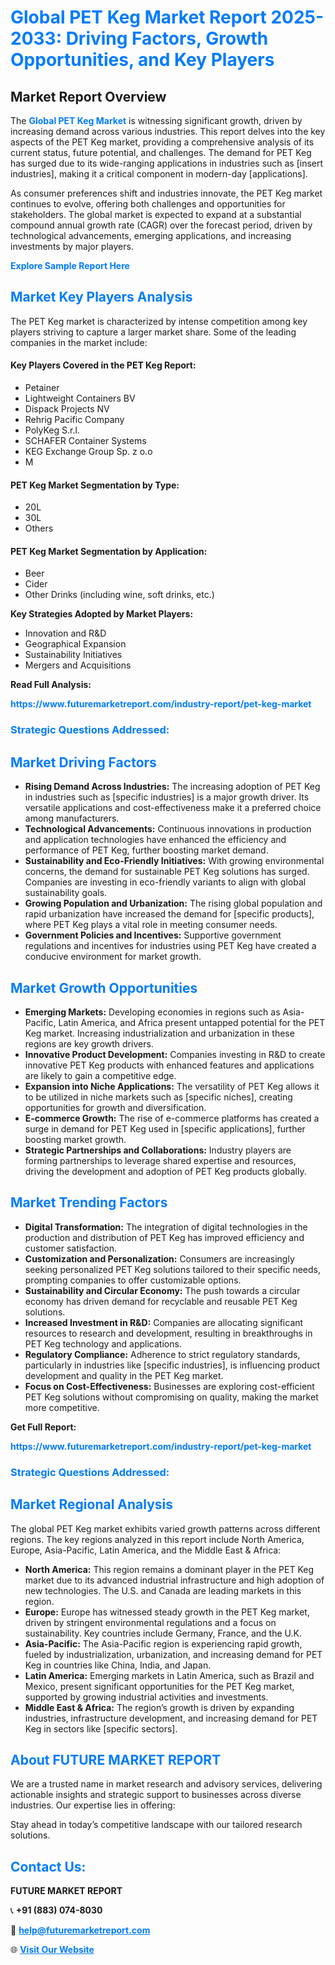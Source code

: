 <h1 style="color: #007BFF;">Global PET Keg Market Report 2025-2033: Driving Factors, Growth Opportunities, and Key Players</h1>

<section id="overview">
<h2>Market Report Overview</h2>
<p>The <a href="https://www.futuremarketreport.com/industry-report/pet-keg-market" style="color: #007BFF; text-decoration: none;"><strong>Global PET Keg Market</strong></a> is witnessing significant growth, driven by increasing demand across various industries. This report delves into the key aspects of the PET Keg market, providing a comprehensive analysis of its current status, future potential, and challenges. The demand for PET Keg has surged due to its wide-ranging applications in industries such as [insert industries], making it a critical component in modern-day [applications].</p>
<p>As consumer preferences shift and industries innovate, the PET Keg market continues to evolve, offering both challenges and opportunities for stakeholders. The global market is expected to expand at a substantial compound annual growth rate (CAGR) over the forecast period, driven by technological advancements, emerging applications, and increasing investments by major players.</p>
</section>

<section id="overview">
<p><a href="https://www.futuremarketreport.com/request-sample/reportId=105783" style="color: #007BFF; text-decoration: none;"><strong>Explore Sample Report Here</strong></a></p>
</section>

<section id="key-players">
<h2 style="color: #007BFF;">Market Key Players Analysis</h2>
<p>The PET Keg market is characterized by intense competition among key players striving to capture a larger market share. Some of the leading companies in the market include:</p>
<h4>Key Players Covered in the PET Keg Report:</h4>
<ul><li>Petainer</li><li>Lightweight Containers BV</li><li>Dispack Projects NV</li><li>Rehrig Pacific Company</li><li>PolyKeg S.r.l.</li><li>SCHAFER Container Systems</li><li>KEG Exchange Group Sp. z o.o</li><li>M</li></ul>
<h4>PET Keg Market Segmentation by Type:</h4>
<ul><li>20L</li><li>30L</li><li>Others</li></ul>

<h4>PET Keg Market Segmentation by Application:</h4>
<ul><li>Beer</li><li>Cider</li><li>Other Drinks (including wine, soft drinks, etc.)</li></ul>
<p><strong>Key Strategies Adopted by Market Players:</strong></p>
<ul>
<li>Innovation and R&D</li>
<li>Geographical Expansion</li>
<li>Sustainability Initiatives</li>
<li>Mergers and Acquisitions</li>
</ul>
</section>

<section>
<p><strong>Read Full Analysis: </strong></p><a href="https://www.futuremarketreport.com/industry-report/pet-keg-market" style="color: #007BFF; text-decoration: none;"><strong>https://www.futuremarketreport.com/industry-report/pet-keg-market</strong></a>
<h3 style="color: #007BFF;">Strategic Questions Addressed:</h3>
</section>

<section id="driving-factors">
<h2 style="color: #007BFF;">Market Driving Factors</h2>
<ul>
<li><strong>Rising Demand Across Industries:</strong> The increasing adoption of PET Keg in industries such as [specific industries] is a major growth driver. Its versatile applications and cost-effectiveness make it a preferred choice among manufacturers.</li>
<li><strong>Technological Advancements:</strong> Continuous innovations in production and application technologies have enhanced the efficiency and performance of PET Keg, further boosting market demand.</li>
<li><strong>Sustainability and Eco-Friendly Initiatives:</strong> With growing environmental concerns, the demand for sustainable PET Keg solutions has surged. Companies are investing in eco-friendly variants to align with global sustainability goals.</li>
<li><strong>Growing Population and Urbanization:</strong> The rising global population and rapid urbanization have increased the demand for [specific products], where PET Keg plays a vital role in meeting consumer needs.</li>
<li><strong>Government Policies and Incentives:</strong> Supportive government regulations and incentives for industries using PET Keg have created a conducive environment for market growth.</li>
</ul>
</section>

<section id="growth-opportunities">
<h2 style="color: #007BFF;">Market Growth Opportunities</h2>
<ul>
<li><strong>Emerging Markets:</strong> Developing economies in regions such as Asia-Pacific, Latin America, and Africa present untapped potential for the PET Keg market. Increasing industrialization and urbanization in these regions are key growth drivers.</li>
<li><strong>Innovative Product Development:</strong> Companies investing in R&D to create innovative PET Keg products with enhanced features and applications are likely to gain a competitive edge.</li>
<li><strong>Expansion into Niche Applications:</strong> The versatility of PET Keg allows it to be utilized in niche markets such as [specific niches], creating opportunities for growth and diversification.</li>
<li><strong>E-commerce Growth:</strong> The rise of e-commerce platforms has created a surge in demand for PET Keg used in [specific applications], further boosting market growth.</li>
<li><strong>Strategic Partnerships and Collaborations:</strong> Industry players are forming partnerships to leverage shared expertise and resources, driving the development and adoption of PET Keg products globally.</li>
</ul>
</section>

<section id="trending-factors">
<h2 style="color: #007BFF;">Market Trending Factors</h2>
<ul>
<li><strong>Digital Transformation:</strong> The integration of digital technologies in the production and distribution of PET Keg has improved efficiency and customer satisfaction.</li>
<li><strong>Customization and Personalization:</strong> Consumers are increasingly seeking personalized PET Keg solutions tailored to their specific needs, prompting companies to offer customizable options.</li>
<li><strong>Sustainability and Circular Economy:</strong> The push towards a circular economy has driven demand for recyclable and reusable PET Keg solutions.</li>
<li><strong>Increased Investment in R&D:</strong> Companies are allocating significant resources to research and development, resulting in breakthroughs in PET Keg technology and applications.</li>
<li><strong>Regulatory Compliance:</strong> Adherence to strict regulatory standards, particularly in industries like [specific industries], is influencing product development and quality in the PET Keg market.</li>
<li><strong>Focus on Cost-Effectiveness:</strong> Businesses are exploring cost-efficient PET Keg solutions without compromising on quality, making the market more competitive.</li>
</ul>
</section>

<section>
<p><strong>Get Full Report: </strong></p><a href="https://www.futuremarketreport.com/industry-report/pet-keg-market" style="color: #007BFF; text-decoration: none;"><strong>https://www.futuremarketreport.com/industry-report/pet-keg-market</strong></a>
<h3 style="color: #007BFF;">Strategic Questions Addressed:</h3>
</section>


<section id="regional-analysis">
<h2 style="color: #007BFF;">Market Regional Analysis</h2>
<p>The global PET Keg market exhibits varied growth patterns across different regions. The key regions analyzed in this report include North America, Europe, Asia-Pacific, Latin America, and the Middle East & Africa:</p>
<ul>
<li><strong>North America:</strong> This region remains a dominant player in the PET Keg market due to its advanced industrial infrastructure and high adoption of new technologies. The U.S. and Canada are leading markets in this region.</li>
<li><strong>Europe:</strong> Europe has witnessed steady growth in the PET Keg market, driven by stringent environmental regulations and a focus on sustainability. Key countries include Germany, France, and the U.K.</li>
<li><strong>Asia-Pacific:</strong> The Asia-Pacific region is experiencing rapid growth, fueled by industrialization, urbanization, and increasing demand for PET Keg in countries like China, India, and Japan.</li>
<li><strong>Latin America:</strong> Emerging markets in Latin America, such as Brazil and Mexico, present significant opportunities for the PET Keg market, supported by growing industrial activities and investments.</li>
<li><strong>Middle East & Africa:</strong> The region’s growth is driven by expanding industries, infrastructure development, and increasing demand for PET Keg in sectors like [specific sectors].</li>
</ul>
</section>

<footer>
<h2 style="color: #007BFF;">About FUTURE MARKET REPORT</h2>
<p>We are a trusted name in market research and advisory services, delivering actionable insights and strategic support to businesses across diverse industries. Our expertise lies in offering:</p>

<p>Stay ahead in today’s competitive landscape with our tailored research solutions.</p>

<h2 style="color: #007BFF;">Contact Us:</h2>
<p><strong>FUTURE MARKET REPORT</strong></p>
<p>📞 <strong>+91 (883) 074-8030</strong></p>
<p>📧 <strong><a href="mailto:help@futuremarketreport.com" style="color: #007BFF;">help@futuremarketreport.com</a></strong></p>
<p>🌐 <strong><a href="https://www.futuremarketreport.com/" style="color: #007BFF;">Visit Our Website</a></strong></p>
</footer>